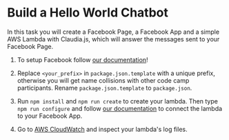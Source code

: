# Build a Hello World Chatbot

In this task you will create a Facebook Page, a Facebook App and a simple AWS Lambda with Claudia.js, which will answer the messages sent to your Facebook Page.

1. To setup Facebook follow [our documentation](https://github.com/senacor/InnoLabFacebookMessenger/tree/master/docs/setup_facebook)!

2. Replace `<your_prefix>` in `package.json.template` with a unique prefix, otherwise you will get name collisions with other code camp participants. Rename `package.json.template` to `package.json`.

3. Run `npm install` and `npm run create` to create your lambda. Then type `npm run configure` and follow [our documentation](https://github.com/senacor/InnoLabFacebookMessenger/tree/master/docs/facebook_chatbot_with_claudia_js_in_five_minutes#create-a-webhook) to connect the lambda to your Facebook App.

4. Go to [AWS CloudWatch](https://eu-central-1.console.aws.amazon.com/cloudwatch/home?region=eu-central-1#) and inspect your lambda's log files.